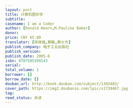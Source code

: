 ```yaml
---
layout: post
title: 计算机图形学
subtitle: 
casename: I am a Coder
author: [Donald Hearn,M.Pauline Baker]
donor: 
price: CNY 65.00
translator: [宋继强,蔡敏,蔡士杰]
publish_company: 电子工业出版社
publish_version: 
publish_date: 2005-6
isbn: 9787505399143
serial: 
total_volume: 1
borrower: []
borrow_date: []
douban_url: http://book.douban.com/subject/1392483/
cover_path: https://img2.doubanio.com/lpic/s1739467.jpg
tag: 
read_status: 未读
---
```

